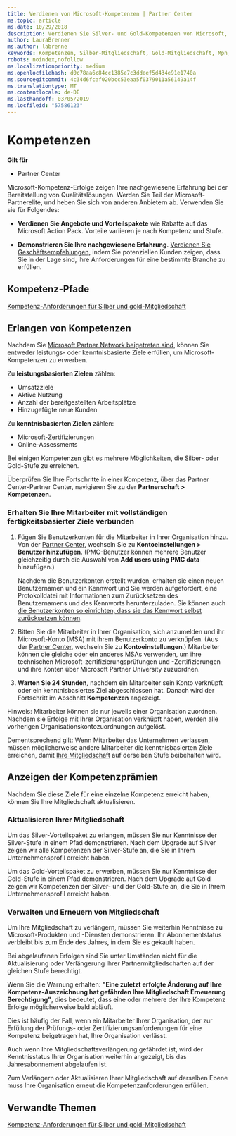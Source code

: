 ```yaml
---
title: Verdienen von Microsoft-Kompetenzen | Partner Center
ms.topic: article
ms.date: 10/29/2018
description: Verdienen Sie Silver- und Gold-Kompetenzen von Microsoft, um Ihre nachgewiesene Erfahrung bei der Bereitstellung von Qualitätslösungen in einem speziellen Geschäftsbereich zu demonstrieren.
author: LauraBrenner
ms.author: labrenne
keywords: Kompetenzen, Silber-Mitgliedschaft, Gold-Mitgliedschaft, Mpn, MAPS, Kompetenz, Vorteile, Leistungsziele, Fähigkeitsziele
robots: noindex,nofollow
ms.localizationpriority: medium
ms.openlocfilehash: d0c78aa6c84cc1385e7c3ddeef5d434e91e1740a
ms.sourcegitcommit: 4c34d6fcaf020bcc53eaa5f0379011a56149a14f
ms.translationtype: MT
ms.contentlocale: de-DE
ms.lasthandoff: 03/05/2019
ms.locfileid: "57586123"
---
```

<!--
•   FWLink https://go.microsoft.com/fwlink/?linkid=851080 : top of page
•   FWLink https://go.microsoft.com/fwlink/?linkid=851281: top of page (duplicate)
•   FWLink https://go.microsoft.com/fwlink/?linkid=851079: Competencies (#attainment_paths)
•   FWLink https://go.microsoft.com/fwlink/?linkid=851081: Maintain and renew membership (#maintain_membership)
•   FWLink https://go.microsoft.com/fwlink/?linkid=851082: Get your employees connected to complete skill-based goals (#associating_achievements)
•   FWLink https://go.microsoft.com/fwlink/?linkid=851083 : Achievement overrides (#achievement_override)
•   FWLink: https://go.microsoft.com/fwlink/?linkid=851236: UI link, goes to the place where you import new users. Temporarily points to the Partner Center homepage.
•   FWLink: https://go.microsoft.com/fwlink/?linkid=851607 :Will go to the docs page for Silver/Gold competency achievements. Currently goes to https://partnercenter.microsoft.com/partner/cloud-solution-provider 

 -->

# <a name="competencies"></a>Kompetenzen

**Gilt für**
-  Partner Center

Microsoft-Kompetenz-Erfolge zeigen Ihre nachgewiesene Erfahrung bei der Bereitstellung von Qualitätslösungen. Werden Sie Teil der Microsoft-Partnerelite, und heben Sie sich von anderen Anbietern ab. Verwenden Sie sie für Folgendes: 

*  **Verdienen Sie Angebote und Vorteilspakete** wie Rabatte auf das Microsoft Action Pack. Vorteile variieren je nach Kompetenz und Stufe. 

*  **Demonstrieren Sie Ihre nachgewiesene Erfahrung**. [Verdienen Sie Geschäftsempfehlungen](referrals.md), indem Sie potenziellen Kunden zeigen, dass Sie in der Lage sind, ihre Anforderungen für eine bestimmte Branche zu erfüllen.

## <a href="" id="attainment_paths"></a> Kompetenz-Pfade

[Kompetenz-Anforderungen für Silber und gold-Mitgliedschaft](learn-about-competencies.md)

## <a name="earn-competencies"></a>Erlangen von Kompetenzen

Nachdem Sie [Microsoft Partner Network beigetreten sind](mpn-overview.md), können Sie entweder leistungs- oder kenntnisbasierte Ziele erfüllen, um Microsoft-Kompetenzen zu erwerben. 

Zu **leistungsbasierten Zielen** zählen: 
* Umsatzziele
* Aktive Nutzung
* Anzahl der bereitgestellten Arbeitsplätze
* Hinzugefügte neue Kunden

Zu **kenntnisbasierten Zielen** zählen: 
* Microsoft-Zertifizierungen
* Online-Assessments 

Bei einigen Kompetenzen gibt es mehrere Möglichkeiten, die Silber- oder Gold-Stufe zu erreichen.

Überprüfen Sie Ihre Fortschritte in einer Kompetenz, über das Partner Center-Partner Center, navigieren Sie zu der **Partnerschaft > Kompetenzen**. 

### <a href="" id="associating_achievements"></a>Erhalten Sie Ihre Mitarbeiter mit vollständigen fertigkeitsbasierter Ziele verbunden

1.  Fügen Sie Benutzerkonten für die Mitarbeiter in Ihrer Organisation hinzu. Von der [Partner Center](https://partnercenter.microsoft.com), wechseln Sie zu **Kontoeinstellungen > Benutzer hinzufügen**. (PMC-Benutzer können mehrere Benutzer gleichzeitig durch die Auswahl von **Add users using PMC data** hinzufügen.)

    Nachdem die Benutzerkonten erstellt wurden, erhalten sie einen neuen Benutzernamen und ein Kennwort und Sie werden aufgefordert, eine Protokolldatei mit Informationen zum Zurücksetzen des Benutzernamens und des Kennworts herunterzuladen. Sie können auch [die Benutzerkonten so einrichten, dass sie das Kennwort selbst zurücksetzen können](https://docs.microsoft.com/en-us/azure/active-directory/active-directory-passwords-getting-started).

2. Bitten Sie die Mitarbeiter in Ihrer Organisation, sich anzumelden und ihr Microsoft-Konto (MSA) mit ihrem Benutzerkonto zu verknüpfen. (Aus der [Partner Center](https://partnercenter.microsoft.com), wechseln Sie zu **Kontoeinstellungen**.) Mitarbeiter können die gleiche oder ein anderes MSAs verwenden, um ihre technischen Microsoft-zertifizierungsprüfungen und -Zertifizierungen und ihre Konten über Microsoft Partner University zuzuordnen.

3.  **Warten Sie 24 Stunden**, nachdem ein Mitarbeiter sein Konto verknüpft oder ein kenntnisbasiertes Ziel abgeschlossen hat. Danach wird der Fortschritt im Abschnitt **Kompetenzen** angezeigt.

Hinweis: Mitarbeiter können sie nur jeweils einer Organisation zuordnen. Nachdem sie Erfolge mit Ihrer Organisation verknüpft haben, werden alle vorherigen Organisationskontozuordnungen aufgelöst.

Dementsprechend gilt: Wenn Mitarbeiter das Unternehmen verlassen, müssen möglicherweise andere Mitarbeiter die kenntnisbasierten Ziele erreichen, damit [Ihre Mitgliedschaft](#maintaining_membership) auf derselben Stufe beibehalten wird.

## <a name="display-your-competency-awards"></a>Anzeigen der Kompetenzprämien

Nachdem Sie diese Ziele für eine einzelne Kompetenz erreicht haben, können Sie Ihre Mitgliedschaft aktualisieren.

### <a name="upgrade-your-membership"></a>Aktualisieren Ihrer Mitgliedschaft

Um das Silver-Vorteilspaket zu erlangen, müssen Sie nur Kenntnisse der Silver-Stufe in einem Pfad demonstrieren. Nach dem Upgrade auf Silver zeigen wir alle Kompetenzen der Silver-Stufe an, die Sie in Ihrem Unternehmensprofil erreicht haben. 

Um das Gold-Vorteilspaket zu erwerben, müssen Sie nur Kenntnisse der Gold-Stufe in einem Pfad demonstrieren. Nach dem Upgrade auf Gold zeigen wir Kompetenzen der Silver- und der Gold-Stufe an, die Sie in Ihrem Unternehmensprofil erreicht haben. 

### <a href="" id="maintain_membership"></a> Verwalten und Erneuern von Mitgliedschaft

Um Ihre Mitgliedschaft zu verlängern, müssen Sie weiterhin Kenntnisse zu Microsoft-Produkten und -Diensten demonstrieren. Ihr Abonnementstatus verbleibt bis zum Ende des Jahres, in dem Sie es gekauft haben.

Bei abgelaufenen Erfolgen sind Sie unter Umständen nicht für die Aktualisierung oder Verlängerung Ihrer Partnermitgliedschaften auf der gleichen Stufe berechtigt. 

Wenn Sie die Warnung erhalten: **"Eine zuletzt erfolgte Änderung auf Ihre Kompetenz-Auszeichnung hat gefährden Ihre Mitgliedschaft Erneuerung Berechtigung"**, dies bedeutet, dass eine oder mehrere der Ihre Kompetenz Erfolge möglicherweise bald abläuft. 

Dies ist häufig der Fall, wenn ein Mitarbeiter Ihrer Organisation, der zur Erfüllung der Prüfungs- oder Zertifizierungsanforderungen für eine Kompetenz beigetragen hat, Ihre Organisation verlässt. 

Auch wenn Ihre Mitgliedschaftsverlängerung gefährdet ist, wird der Kenntnisstatus Ihrer Organisation weiterhin angezeigt, bis das Jahresabonnement abgelaufen ist.

Zum Verlängern oder Aktualisieren Ihrer Mitgliedschaft auf derselben Ebene muss Ihre Organisation erneut die Kompetenzanforderungen erfüllen.

## <a name="related-topics"></a>Verwandte Themen

[Kompetenz-Anforderungen für Silber und gold-Mitgliedschaft](learn-about-competencies.md)